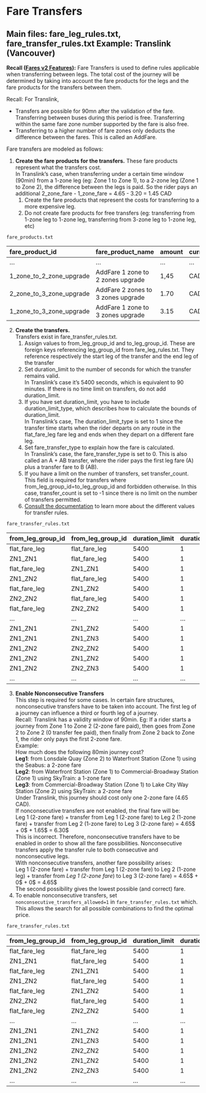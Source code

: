 # Fare Transfers

## Main files: fare\_leg\_rules.txt, fare\_transfer\_rules.txt Example: Translink (Vancouver)

**Recall ([Fares v2 Features](?tab=t.0#heading=h.o1dhl0gqp9z8)):** Fare Transfers is used to define rules applicable when transferring between legs. The total cost of the journey will be determined by taking into account the fare products for the legs and the fare products for the transfers between them.

Recall: For Translink,

* Transfers are possible for 90mn after the validation of the fare. Transferring between buses during this period is free. Transferring within the same fare zone number supported by the fare is also free.  
* Transferring to a higher number of fare zones only deducts the difference between the fares. This is called an AddFare.

Fare transfers are modeled as follows:

1. **Create the fare products for the transfers.** These fare products represent what the transfers cost.  
   In Translink’s case, when transferring under a certain time window (90min) from a 1-zone leg (eg: Zone 1 to Zone 1), to a 2-zone leg (Zone 1 to Zone 2), the difference between the legs is paid. So the rider pays an additional 2\_zone\_fare \- 1\_zone\_fare \= 4.65 \- 3.20 \= 1.45 CAD  
   1. Create the fare products that represent the costs for transferring to a more expensive leg.  
   2. Do not create fare products for free transfers (eg: transferring from 1-zone leg to 1-zone leg, transferring from 3-zone leg to 1-zone leg, etc)

`fare_products.txt`

| fare\_product\_id | fare\_product\_name | amount | currency | fare\_media\_id |
| :---- | :---- | :---- | :---- | :---- |
| … | … | … | … | … |
| 1\_zone\_to\_2\_zone\_upgrade | AddFare 1 zone  to 2 zones upgrade | 1,45 | CAD | contactless |
| 2\_zone\_to\_3\_zone\_upgrade | AddFare 2 zones  to 3 zones upgrade | 1.70 | CAD | contactless |
| 1\_zone\_to\_3\_zone\_upgrade | AddFare 1 zone  to 3 zones upgrade | 3.15 | CAD | contactless |

2. **Create the transfers.**  
   Transfers exist in fare\_transfer\_rules.txt.  
   1. Assign values to from\_leg\_group\_id and to\_leg\_group\_id. These are foreign keys referencing leg\_group\_id from fare\_leg\_rules.txt. They reference respectively the start leg of the transfer and the end leg of the transfer  
   2. Set  duration\_limit to the number of seconds for which the transfer remains valid.  
      In Translink’s case it’s 5400 seconds, which is equivalent to 90 minutes. If there is no time limit on transfers, do not add duration\_limit.  
   3. If you have set duration\_limit, you have to include duration\_limit\_type, which describes how to calculate the bounds of duration\_limit.   
      In Translink’s case, The duration\_limit\_type is set to 1 since the transfer time starts when the rider departs on any route in the flat\_fare\_leg fare leg and ends when they depart on a different fare leg.  
   4. Set fare\_transfer\_type to explain how the fare is calculated.  
      In Translink’s case, the fare\_transfer\_type is set to 0\. This is also called an A \+ AB transfer, where the rider pays the first leg fare (A) plus a transfer fare to B (AB).  
   5. If you have a limit on the number of transfers, set transfer\_count. This field is required for transfers where from\_leg\_group\_id=to\_leg\_group\_id and forbidden otherwise. In this case, transfer\_count is set to \-1 since there is no limit on the number of transfers permitted.  
   6. [Consult the documentation](https://gtfs.org/documentation/schedule/reference/#fare_transfer_rulestxt) to learn more about the different values for transfer rules.

`fare_transfer_rules.txt`

| from\_leg\_group\_id | from\_leg\_group\_id | duration\_limit | duration\_limit\_type | fare\_transfer\_type | fare\_product\_id |
| :---- | :---- | :---- | :---- | :---- | :---- |
| flat\_fare\_leg | flat\_fare\_leg | 5400 | 1 | 0 |  |
| ZN1\_ZN1 | flat\_fare\_leg | 5400 | 1 | 0 |  |
| flat\_fare\_leg | ZN1\_ZN1 | 5400 | 1 | 0 |  |
| ZN1\_ZN2 | flat\_fare\_leg | 5400 | 1 | 0 |  |
| flat\_fare\_leg | ZN1\_ZN2 | 5400 | 1 | 0 | 1\_zone\_to\_2\_zone\_upgrade |
| ZN2\_ZN2 | flat\_fare\_leg | 5400 | 1 | 0 |  |
| flat\_fare\_leg | ZN2\_ZN2 | 5400 | 1 | 0 |  |
| … | … | … | … | … | … |
| ZN1\_ZN1 | ZN1\_ZN2 | 5400 | 1 | 0 | 1\_zone\_to\_2\_zone\_upgrade |
| ZN1\_ZN1 | ZN1\_ZN3 | 5400 | 1 | 0 | 1\_zone\_to\_3\_zone\_upgrade |
| ZN1\_ZN2 | ZN2\_ZN2 | 5400 | 1 | 0 |  |
| ZN1\_ZN2 | ZN1\_ZN2 | 5400 | 1 | 0 |  |
| ZN1\_ZN2 | ZN2\_ZN3 | 5400 | 1 | 0 | 2\_zone\_to\_3\_zone\_upgrade |
| … | … | … | … | … | … |

3. **Enable Nonconsecutive Transfers**  
   This step is required for some cases. In certain fare structures, nonconsecutive transfers have to be taken into account. The first leg of a journey can influence a third or fourth leg of a journey.  
   Recall: Translink has a validity window of 90min. Eg: If a rider starts a journey from Zone 1 to Zone 2 (2-zone fare paid), then goes from Zone 2 to Zone 2 (0 transfer fee paid), then finally from Zone 2 back to Zone 1, the rider only pays the first 2-zone fare.  
   Example:  
   How much does the following 80min journey cost?   
   **Leg1**: from Lonsdale Quay (Zone 2\) to Waterfront Station (Zone 1\) using the Seabus: a 2-zone fare  
   **Leg2**: from Waterfront Station (Zone 1\) to Commercial-Broadway Station (Zone 1\) using SkyTrain: a 1-zone fare  
   **Leg3**: from Commercial-Broadway Station (Zone 1\) to Lake City Way Station (Zone 2\) using SkyTrain: a 2-zone fare  
   Under Translink, this journey should cost only one 2-zone fare (4.65 CAD).  
   If nonconsecutive transfers are not enabled, the final fare will be:  
   Leg 1 (2-zone fare) \+ transfer from Leg 1 (2-zone fare) to Leg 2 (1-zone fare) \+ transfer from Leg 2 (1-zone fare) to Leg 3 (2-zone fare) \= 4.65$ \+ 0$ \+ 1.65$ \= 6.30$  
   This is incorrect. Therefore, nonconsecutive transfers have to be enabled in order to show all the fare possibilities. Nonconsecutive transfers apply the transfer rule to both consecutive and nonconsecutive legs.  
   With nonconsecutive transfers, another fare possibility arises:  
   Leg 1 (2-zone fare) \+ transfer from Leg 1 (2-zone fare) to Leg 2 (1-zone leg) \+ transfer from *Leg 1 (2-zone fare*) to Leg 3 (2-zone fare) \= 4.65$ \+ 0$ \+ 0$ \= 4.65$  
   The second possibility gives the lowest possible (and correct) fare.  
1. To enable nonconsecutive transfers, set `nonconsecutive_transfers_allowed=1` in `fare_transfer_rules.txt` which. This allows the search for all possible combinations to find the optimal price.

`fare_transfer_rules.txt`

| from\_leg\_group\_id | from\_leg\_group\_id | duration\_limit | duration\_limit\_type | fare\_transfer\_type | fare\_product\_id | nonconsecutive\_transfers\_allowed |
| :---- | :---- | :---- | :---- | :---- | :---- | :---- |
| flat\_fare\_leg | flat\_fare\_leg | 5400 | 1 | 0 |  | 1 |
| ZN1\_ZN1 | flat\_fare\_leg | 5400 | 1 | 0 |  | 1 |
| flat\_fare\_leg | ZN1\_ZN1 | 5400 | 1 | 0 |  | 1 |
| ZN1\_ZN2 | flat\_fare\_leg | 5400 | 1 | 0 |  | 1 |
| flat\_fare\_leg | ZN1\_ZN2 | 5400 | 1 | 0 | 1\_zone\_to\_2\_zone\_upgrade | 1 |
| ZN2\_ZN2 | flat\_fare\_leg | 5400 | 1 | 0 |  | 1 |
| flat\_fare\_leg | ZN2\_ZN2 | 5400 | 1 | 0 |  | 1 |
| … | … | … | … | … | … | 1 |
| ZN1\_ZN1 | ZN1\_ZN2 | 5400 | 1 | 0 | 1\_zone\_to\_2\_zone\_upgrade | 1 |
| ZN1\_ZN1 | ZN1\_ZN3 | 5400 | 1 | 0 | 1\_zone\_to\_3\_zone\_upgrade | 1 |
| ZN1\_ZN2 | ZN2\_ZN2 | 5400 | 1 | 0 |  | 1 |
| ZN1\_ZN2 | ZN1\_ZN2 | 5400 | 1 | 0 |  | 1 |
| ZN1\_ZN2 | ZN2\_ZN3 | 5400 | 1 | 0 | 2\_zone\_to\_3\_zone\_upgrade | 1 |
| … | … | … | … | … | … | 1 |